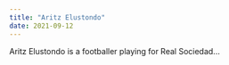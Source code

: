 ```yaml
---
title: "Aritz Elustondo"
date: 2021-09-12
---
```


Aritz Elustondo is a footballer playing for Real Sociedad...
